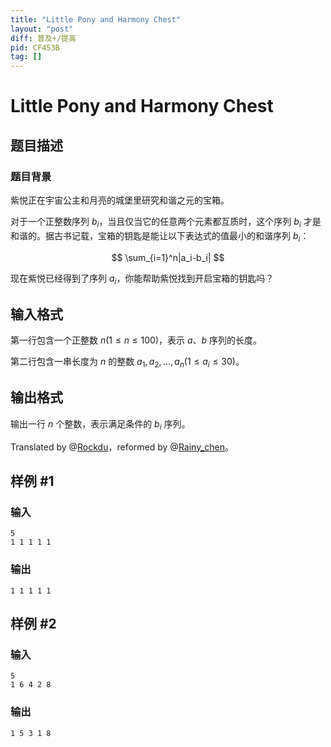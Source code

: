 ```yaml
---
title: "Little Pony and Harmony Chest"
layout: "post"
diff: 普及+/提高
pid: CF453B
tag: []
---
```


# Little Pony and Harmony Chest

## 题目描述

### 题目背景

紫悦正在宇宙公主和月亮的城堡里研究和谐之元的宝箱。


对于一个正整数序列 $b_i$，当且仅当它的任意两个元素都互质时，这个序列 $b_i$ 才是和谐的。据古书记载，宝箱的钥匙是能让以下表达式的值最小的和谐序列 $b_i$：

$$ \sum_{i=1}^n|a_i-b_i| $$

现在紫悦已经得到了序列 $a_i$，你能帮助紫悦找到开启宝箱的钥匙吗？

## 输入格式

第一行包含一个正整数 $n(1 \le n \le 100)$，表示 $a$、$b$ 序列的长度。

第二行包含一串长度为 $n$ 的整数 $a_1, a_2,\dots, a_n (1 \le  a_i\le 30)$。

## 输出格式

输出一行 $n$ 个整数，表示满足条件的 $b_i$ 序列。

Translated by @[Rockdu](https://www.luogu.com.cn/user/39907)，reformed by @[Rainy_chen](https://www.luogu.com.cn/user/74020)。

## 样例 #1

### 输入

```
5
1 1 1 1 1

```

### 输出

```
1 1 1 1 1 
```

## 样例 #2

### 输入

```
5
1 6 4 2 8

```

### 输出

```
1 5 3 1 8 
```

